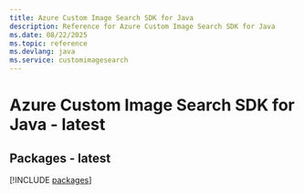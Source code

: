 ```yaml
---
title: Azure Custom Image Search SDK for Java
description: Reference for Azure Custom Image Search SDK for Java
ms.date: 08/22/2025
ms.topic: reference
ms.devlang: java
ms.service: customimagesearch
---
```

# Azure Custom Image Search SDK for Java - latest
## Packages - latest
[!INCLUDE [packages](custom-image-search-index.md)]